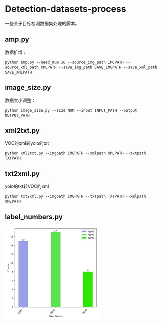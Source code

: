 # Detection-datasets-process
一些关于目标检测数据集处理的脚本。

## amp.py
数据扩增：
```
python amp.py --need_num 10 --source_img_path IMGPATH --source_xml_path XMLPATH --save_img_path SAVE_IMGPATH --save_xml_path SAVE_XMLPATH
```
## image_size.py
数据大小调整：
```
python image_size.py --size NUM --input INPUT_PATH --output OUTPUT_PATH
```
## xml2txt.py
VOC的xml转yolo的txt
```
python xml2txt.py --imgpath IMGPATH --xmlpath XMLPATH --txtpath TXTPATH
```

## txt2xml.py
yolo的txt转VOC的xml
```
python txt2xml.py --imgpath IMGPATH --txtpath TXTPATH --xmlpath XMLPATH
```

## label_numbers.py
<img src="./img/1.jpg" width="300" height="300">
